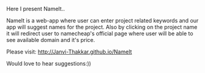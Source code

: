 Here I present NameIt..

NameIt is a web-app where user can enter project related keywords and our app will suggest names for the project. Also by clicking on the project name it will redirect user to namecheap's official page where user will be able to see available domain and it's price.

Please visit: http://Janvi-Thakkar.github.io/NameIt

Would love to hear suggestions:))